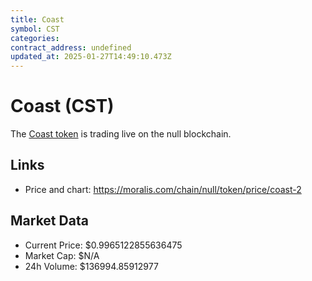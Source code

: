 ```yaml
---
title: Coast
symbol: CST
categories: 
contract_address: undefined
updated_at: 2025-01-27T14:49:10.473Z
---
```


# Coast (CST)
The [Coast token](https://moralis.com/chain/null/token/price/coast-2) is trading live on the null blockchain.

## Links
- Price and chart: https://moralis.com/chain/null/token/price/coast-2

## Market Data
- Current Price: $0.9965122855636475
- Market Cap: $N/A
- 24h Volume: $136994.85912977

